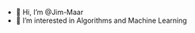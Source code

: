 - 👋 Hi, I’m @Jim-Maar
- 👀 I’m interested in Algorithms and Machine Learning

<!---
Jim-Maar/Jim-Maar is a ✨ special ✨ repository because its `README.md` (this file) appears on your GitHub profile.
You can click the Preview link to take a look at your changes.
--->
